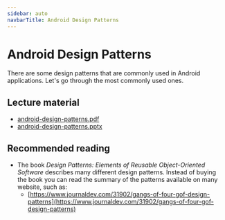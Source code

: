 ```yaml
---
sidebar: auto
navbarTitle: Android Design Patterns
---
```


# Android Design Patterns
There are some design patterns that are commonly used in Android applications. Let's go through the most commonly used ones.

## Lecture material
* [android-design-patterns.pdf](android-design-patterns.pdf)
* [android-design-patterns.pptx](android-design-patterns.pptx)

## Recommended reading
* The book *Design Patterns: Elements of Reusable Object-Oriented Software* describes many different design patterns. Instead of buying the book you can read the summary of the patterns available on many website, such as:
    * [https://www.journaldev.com/31902/gangs-of-four-gof-design-patterns](https://www.journaldev.com/31902/gangs-of-four-gof-design-patterns)